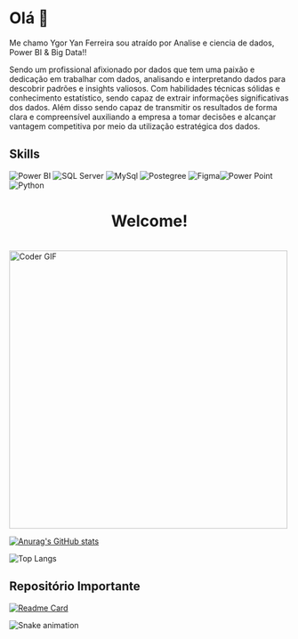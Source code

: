 # Olá 👋
Me chamo Ygor Yan Ferreira sou atraído por Analise e ciencia de dados, Power BI & Big Data!!

Sendo um profissional afixionado por dados que tem uma paixão e dedicação em trabalhar com dados, analisando e interpretando dados para descobrir padrões e insights valiosos. Com habilidades técnicas sólidas e conhecimento estatístico, sendo capaz de extrair informações significativas dos dados. Além disso sendo capaz de transmitir os resultados de forma clara e compreensível auxiliando a empresa a tomar decisões e alcançar vantagem competitiva por meio da utilização estratégica dos dados.

## Skills 
![Power BI](https://img.shields.io/badge/PowerBI-F2C811?style=for-the-badge&logo=Power%20BI&logoColor=white) ![SQL Server](https://img.shields.io/badge/Microsoft%20SQL%20Server-CC2927?style=for-the-badge&logo=microsoft%20sql%20server&logoColor=white) ![MySql](https://img.shields.io/badge/MySQL-005C84?style=for-the-badge&logo=mysql&logoColor=white) ![Postegree](https://img.shields.io/badge/PostgreSQL-316192?style=for-the-badge&logo=postgresql&logoColor=whit) ![Figma](	https://img.shields.io/badge/Figma-F24E1E?style=for-the-badge&logo=figma&logoColor=white)![Power Point](https://img.shields.io/badge/Microsoft_PowerPoint-B7472A?style=for-the-badge&logo=microsoft-powerpoint&logoColor=white)![Python](https://img.shields.io/badge/Python-FFD43B?style=for-the-badge&logo=python&logoColor=blue)

<h1 align ="center">Welcome!</h1>

  <br>
    <img align="center" src="https://media.giphy.com/media/SWoSkN6DxTszqIKEqv/giphy.gif" alt="Coder GIF" width="500">
 </abc>
 
[![Anurag's GitHub stats](https://github-readme-stats.vercel.app/api?username=YgorYan&show_icons=true&theme=radical)](https://github.com/YgorYan/github-readme-stats)

![Top Langs](https://github-readme-stats.vercel.app/api/top-langs/?username=YgorYan&hide=Python,SqlServer,MySql,Dax,PowerQuery,Exel&theme=radical)

## Repositório Importante
[![Readme Card](https://github-readme-stats.vercel.app/api/pin/?username=YgorYan&repo=YgorYan&theme=radical)](https://github.com/YgorYan/github-readme-stats)


  
![Snake animation](https://github.com/LuigiGF/LuigiGF/blob/output/github-contribution-grid-snake.svg)
